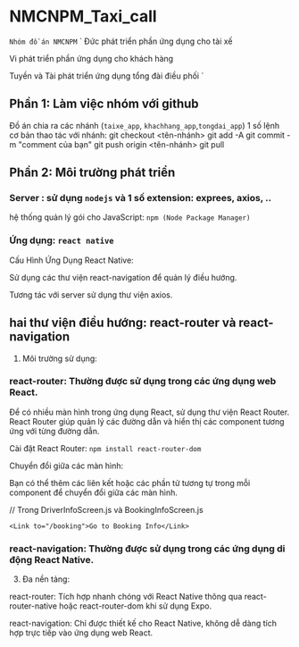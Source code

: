 # NMCNPM_Taxi_call
`Nhóm đồ án NMCNPM`
`
Đức phát triển phần ứng dụng cho tài xế

Vi phát triển phần ứng dụng cho khách hàng

Tuyền và Tài phát triển ứng dụng tổng đài điều phối
`

## Phần 1: Làm việc nhóm với github

Đồ án chia ra các nhánh (`taixe_app`, `khachhang_app`,`tongdai_app`) 
1 số lệnh cơ bản thao tác với nhánh:
git checkout <tên-nhánh>
git add -A 
git commit -m "comment của bạn"
git push origin <tên-nhánh>
git pull 

## Phần 2: Môi trường phát triển 

### Server : sử dụng `nodejs` và 1 số extension: exprees, axios, ..

hệ thống quản lý gói cho JavaScript: `npm (Node Package Manager)`

### Ứng dụng: `react native`

Cấu Hình Ứng Dụng React Native:

Sử dụng các thư viện react-navigation để quản lý điều hướng.

Tương tác với server sử dụng thư viện axios.

## hai thư viện điều hướng: react-router và react-navigation 
1. Môi trường sử dụng:

### react-router: Thường được sử dụng trong các ứng dụng web React.

Để có nhiều màn hình trong ứng dụng React, sử dụng thư viện React Router. React Router giúp quản lý các đường dẫn và hiển thị các component tương ứng với từng đường dẫn. 

Cài đặt React Router: `npm install react-router-dom`

Chuyển đổi giữa các màn hình:

Bạn có thể thêm các liên kết hoặc các phần tử tương tự trong mỗi component để chuyển đổi giữa các màn hình.

// Trong DriverInfoScreen.js và BookingInfoScreen.js
```
<Link to="/booking">Go to Booking Info</Link>
```
### react-navigation: Thường được sử dụng trong các ứng dụng di động React Native.

3. Đa nền tảng:

react-router: Tích hợp nhanh chóng với React Native thông qua react-router-native hoặc react-router-dom khi sử dụng Expo.

react-navigation: Chỉ được thiết kế cho React Native, không dễ dàng tích hợp trực tiếp vào ứng dụng web React.